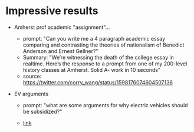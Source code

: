 # Impressive results

- Amherst prof academic "assignment"...

    - prompt: "Can you write me a 4 paragraph academic essay comparing and contrasting the theories of nationalism of Benedict Anderson and Ernest Gellner?"
    - Summary: "We’re witnessing the death of the college essay in realtime. Here’s the response to a prompt from one of my 200-level history classes at Amherst. Solid A- work in 10 seconds"
    - source: <https://twitter.com/corry_wang/status/1598176074604507136>

- EV arguments

    - prompt: "what are some arguments for why electric vehicles should be subsidized?"
    
    - [link](http://localhost:3000/ex_impressive_ev_arguments.html)
